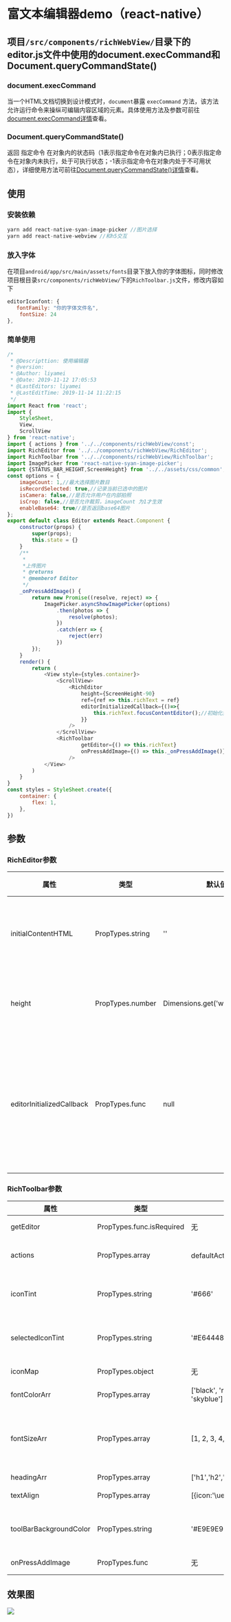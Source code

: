 <!--
 * @Descripttion: 
 * @version: 
 * @Author: liyamei
 * @Date: 2019-11-13 18:40:00
 * @LastEditors: liyamei
 * @LastEditTime: 2019-11-14 11:51:57
 -->
# 富文本编辑器demo（react-native）
## 项目`/src/components/richWebView/`目录下的editor.js文件中使用的document.execCommand和Document.queryCommandState()
### document.execCommand
当一个HTML文档切换到设计模式时，`document`暴露 `execCommand` 方法，该方法允许运行命令来操纵可编辑内容区域的元素。具体使用方法及参数可前往[document.execCommand详情](https://developer.mozilla.org/zh-CN/docs/Web/API/Document/execCommand)查看。

### Document.queryCommandState()
返回 指定命令 在对象内的状态码（1表示指定命令在对象内已执行；0表示指定命令在对象内未执行，处于可执行状态；-1表示指定命令在对象内处于不可用状态），详细使用方法可前往[Document.queryCommandState()详情](https://developer.mozilla.org/zh-CN/docs/Web/API/Document/queryCommandState)查看。
## 使用

### 安装依赖

```js
yarn add react-native-syan-image-picker //图片选择
yarn add react-native-webview //和h5交互
```

### 放入字体
在项目`android/app/src/main/assets/fonts`目录下放入你的字体图标，同时修改项目根目录`src/components/richWebView/`下的`RichToolbar.js`文件，修改内容如下

```js
editorIconfont: {
   fontFamily: "你的字体文件名",
    fontSize: 24
},
```
### 简单使用

```js
/*
 * @Descripttion: 使用编辑器
 * @version: 
 * @Author: liyamei
 * @Date: 2019-11-12 17:05:53
 * @LastEditors: liyamei
 * @LastEditTime: 2019-11-14 11:22:15
 */
import React from 'react';
import {
    StyleSheet,
    View,
    ScrollView
} from 'react-native';
import { actions } from '../../components/richWebView/const';
import RichEditor from '../../components/richWebView/RichEditor';
import RichToolbar from '../../components/richWebView/RichToolbar';
import ImagePicker from 'react-native-syan-image-picker';
import {STATUS_BAR_HEIGHT,ScreenHeight} from '../../assets/css/common';
const options = {
    imageCount: 1,//最大选择图片数目
    isRecordSelected: true,//记录当前已选中的图片
    isCamera: false,//是否允许用户在内部拍照
    isCrop: false,//是否允许裁剪，imageCount 为1才生效
    enableBase64: true//是否返回base64图片
};
export default class Editor extends React.Component {
    constructor(props) {
        super(props);
        this.state = {}
    }
    /**
     *
     *上传图片
     * @returns
     * @memberof Editor
     */
    _onPressAddImage() {
        return new Promise((resolve, reject) => {
            ImagePicker.asyncShowImagePicker(options)
                .then(photos => {
                    resolve(photos);
                })
                .catch(err => {
                    reject(err)
                })
        });
    }
    render() {
        return (
            <View style={styles.container}>
                <ScrollView>
                    <RichEditor
                        height={ScreenHeight-90}
                        ref={ref => this.richText = ref}
                        editorInitializedCallback={()=>{
                            this.richText.focusContentEditor();//初始化完成之后聚焦
                        }}
                    />
                </ScrollView>
                <RichToolbar
                        getEditor={() => this.richText}
                        onPressAddImage={() => this._onPressAddImage()}
                    />
            </View>
        )
    }
}
const styles = StyleSheet.create({
    container: {
        flex: 1,
    },
})
```

## 参数
### RichEditor参数
属性     | 类型|默认值     | 描述
-------- | -----| -----| -----
initialContentHTML  | PropTypes.string| ''| 初始显示的内容
height  | PropTypes.number | Dimensions.get('window').height |编辑器的高度
editorInitializedCallback  | PropTypes.func | null |编辑器初始化之后的回调函数
### RichToolbar参数
属性     | 类型|默认值     | 描述
-------- | -----| -----| -----
getEditor  | PropTypes.func.isRequired| 无| 编辑器
actions  | PropTypes.array | defaultActions数组 |操作栏数组
iconTint  |PropTypes.string | '#666'|未选中的图标颜色
selectedIconTint  | PropTypes.string| '#E64448'| 选中的图标颜色
iconMap  | PropTypes.object | 无 |图标对象
fontColorArr  | PropTypes.array| ['black', 'red', 'yellow', 'pink', 'skyblue']| 字体颜色
fontSizeArr  | PropTypes.array | [1, 2, 3, 4, 5, 6, 7] |字体大小，只能是1到7
headingArr  | PropTypes.array| ['h1','h2','h3','h4','h5']| 标题
textAlign  | PropTypes.array |[{icon:'\ue63d',type:'justifyLeft'}..] |对齐方式
toolBarBackgroundColor  | PropTypes.string | '#E9E9E9'|操作栏背景颜色
onPressAddImage  | PropTypes.func|无| 上传图片
## 效果图
<img src='src/assets/images/1573641462949.gif'></img>
